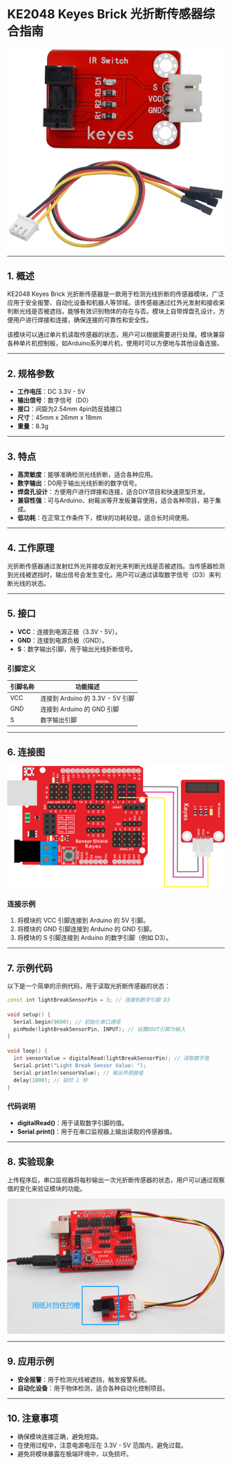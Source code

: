 # KE2048 Keyes Brick 光折断传感器综合指南

![image-20250317162717831](media/image-20250317162717831.png)

---

## 1. 概述
KE2048 Keyes Brick 光折断传感器是一款用于检测光线折断的传感器模块，广泛应用于安全报警、自动化设备和机器人等领域。该传感器通过红外光发射和接收来判断光线是否被遮挡，能够有效识别物体的存在与否。模块上自带焊盘孔设计，方便用户进行焊接和连接，确保连接的可靠性和安全性。

该模块可以通过单片机读取传感器的状态，用户可以根据需要进行处理。模块兼容各种单片机控制板，如Arduino系列单片机，使用时可以方便地与其他设备连接。

---

## 2. 规格参数
- **工作电压**：DC 3.3V - 5V  
- **输出信号**：数字信号（D0）  
- **接口**：间距为2.54mm 4pin防反插接口  
- **尺寸**：45mm x 26mm x 18mm  
- **重量**：8.3g  

---

## 3. 特点
- **高灵敏度**：能够准确检测光线折断，适合各种应用。
- **数字输出**：D0用于输出光线折断的数字信号。
- **焊盘孔设计**：方便用户进行焊接和连接，适合DIY项目和快速原型开发。
- **兼容性强**：可与Arduino、树莓派等开发板兼容使用，适合各种项目，易于集成。
- **低功耗**：在正常工作条件下，模块的功耗较低，适合长时间使用。

---

## 4. 工作原理
光折断传感器通过发射红外光并接收反射光来判断光线是否被遮挡。当传感器检测到光线被遮挡时，输出信号会发生变化。用户可以通过读取数字信号（D3）来判断光线的状态。

---

## 5. 接口
- **VCC**：连接到电源正极（3.3V - 5V）。
- **GND**：连接到电源负极（GND）。
- **S**：数字输出引脚，用于输出光线折断信号。

### 引脚定义
| 引脚名称 | 功能描述                     |
|----------|------------------------------|
| VCC      | 连接到 Arduino 的 3.3V - 5V 引脚 |
| GND      | 连接到 Arduino 的 GND 引脚  |
| S     | 数字输出引脚                |

---

## 6. 连接图
![image-20250317162731217](media/image-20250317162731217.png)

### 连接示例
1. 将模块的 VCC 引脚连接到 Arduino 的 5V 引脚。
2. 将模块的 GND 引脚连接到 Arduino 的 GND 引脚。
3. 将模块的 S 引脚连接到 Arduino 的数字引脚（例如 D3）。

---

## 7. 示例代码
以下是一个简单的示例代码，用于读取光折断传感器的状态：
```cpp
const int lightBreakSensorPin = 3; // 连接到数字引脚 D3

void setup() {
  Serial.begin(9600); // 初始化串口通信
  pinMode(lightBreakSensorPin, INPUT); // 设置DOUT引脚为输入
}

void loop() {
  int sensorValue = digitalRead(lightBreakSensorPin); // 读取数字值
  Serial.print("Light Break Sensor Value: ");
  Serial.println(sensorValue); // 输出传感器值
  delay(1000); // 延时 1 秒
}
```

### 代码说明
- **digitalRead()**：用于读取数字引脚的值。
- **Serial.print()**：用于在串口监视器上输出读取的传感器值。

---

## 8. 实验现象
上传程序后，串口监视器将每秒输出一次光折断传感器的状态，用户可以通过观察值的变化来验证模块的功能。

![image-20250319092233852](media/image-20250319092233852.png)

---

## 9. 应用示例
- **安全报警**：用于检测光线被遮挡，触发报警系统。
- **自动化设备**：用于物体检测，适合各种自动化控制项目。

---

## 10. 注意事项
- 确保模块连接正确，避免短路。
- 在使用过程中，注意电源电压在 3.3V - 5V 范围内，避免过载。
- 避免将模块暴露在极端环境中，以免损坏。


